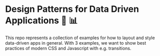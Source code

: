 # Design Patterns for Data Driven Applications 🎨 📊

This repo represents a collection of examples for how to layout and style data-driven apps in general.
With 3 examples, we want to show best practices of modern CSS and Javascript with e.g. transitions.